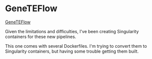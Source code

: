 

#	GeneTEFlow

[GeneTEFlow](https://github.com/zhongw2/GeneTEFlow)


Given the limitations and difficulties, I've been creating Singularity containers for these new pipelines.



This one comes with several Dockerfiles. I'm trying to convert them to Singularity containers, but having some trouble getting them built.




